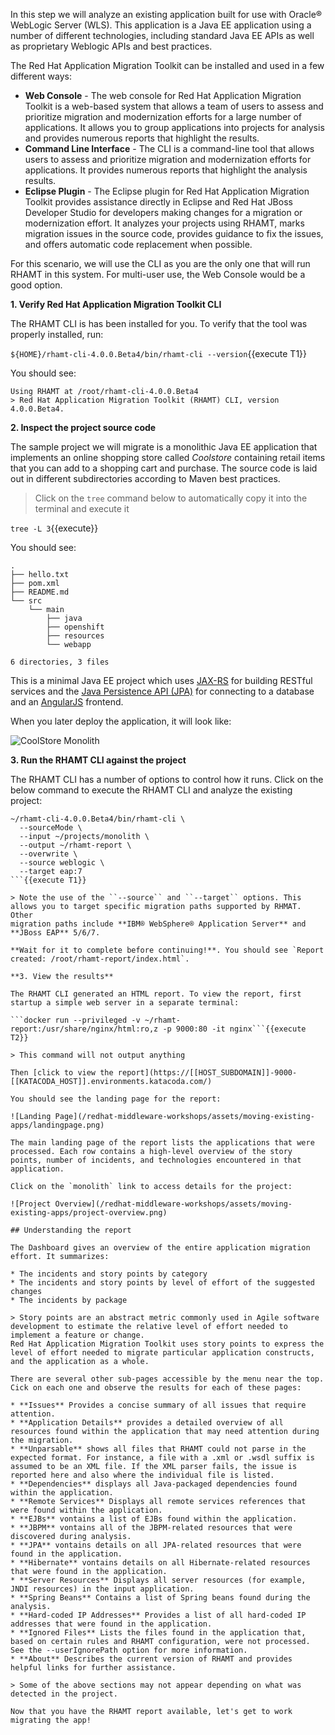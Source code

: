 In this step we will analyze an existing application built for use with
Oracle® WebLogic Server (WLS). This application is a Java EE application
using a number of different technologies, including standard Java EE APIs
as well as proprietary Weblogic APIs and best practices.

The Red Hat Application Migration Toolkit can be installed and used in a few different ways:

* **Web Console** - The web console for Red Hat Application Migration Toolkit is a web-based system that allows a team of users to assess and prioritize migration and modernization efforts for a large number of applications. It allows you to group applications into projects for analysis and provides numerous reports that highlight the results.
* **Command Line Interface** - The CLI is a command-line tool that allows users to assess and prioritize migration and modernization efforts for applications. It provides numerous reports that highlight the analysis results.
* **Eclipse Plugin** - The Eclipse plugin for Red Hat Application Migration Toolkit provides assistance directly in Eclipse and Red Hat JBoss Developer Studio for developers making changes for a migration or modernization effort. It analyzes your projects using RHAMT, marks migration issues in the source code, provides guidance to fix the issues, and offers automatic code replacement when possible.

For this scenario, we will use the CLI as you are the only one that will run RHAMT in this system. For multi-user use, the Web Console would be a good option.

**1. Verify Red Hat Application Migration Toolkit CLI**

The RHAMT CLI is has been installed for you. To verify that the tool was properly installed, run:

`${HOME}/rhamt-cli-4.0.0.Beta4/bin/rhamt-cli --version`{{execute T1}}

You should see:

```
Using RHAMT at /root/rhamt-cli-4.0.0.Beta4
> Red Hat Application Migration Toolkit (RHAMT) CLI, version 4.0.0.Beta4.
```

**2. Inspect the project source code**

The sample project we will migrate is a monolithic Java EE application that implements
an online shopping store called _Coolstore_ containing retail items that you can add to a shopping
cart and purchase. The source code is laid out in different
subdirectories according to Maven best practices.

> Click on the `tree` command below to automatically copy it into the terminal and execute it

``tree -L 3``{{execute}}

You should see:

```console
.
├── hello.txt
├── pom.xml
├── README.md
└── src
    └── main
        ├── java
        ├── openshift
        ├── resources
        └── webapp

6 directories, 3 files
```

This is a minimal Java EE project which uses [JAX-RS](https://docs.oracle.com/javaee/7/tutorial/jaxrs.htm) for building
RESTful services and the [Java Persistence API (JPA)](https://docs.oracle.com/javaee/7/tutorial/partpersist.htm) for connecting
to a database and an [AngularJS](https://angularjs.org) frontend.

When you later deploy the application, it will look like:

![CoolStore Monolith](/redhat-middleware-workshops/assets/moving-existing-apps/coolstore-web.png)

**3. Run the RHAMT CLI against the project**

The RHAMT CLI has a number of options to control how it runs. Click on the below command
to execute the RHAMT CLI and analyze the existing project:

```
~/rhamt-cli-4.0.0.Beta4/bin/rhamt-cli \
  --sourceMode \
  --input ~/projects/monolith \
  --output ~/rhamt-report \
  --overwrite \
  --source weblogic \
  --target eap:7
```{{execute T1}}

> Note the use of the ``--source`` and ``--target`` options. This allows you to target specific migration paths supported by RHMAT. Other
migration paths include **IBM® WebSphere® Application Server** and **JBoss EAP** 5/6/7.

**Wait for it to complete before continuing!**. You should see `Report created: /root/rhamt-report/index.html`.

**3. View the results**

The RHAMT CLI generated an HTML report. To view the report, first startup a simple web server in a separate terminal:

```docker run --privileged -v ~/rhamt-report:/usr/share/nginx/html:ro,z -p 9000:80 -it nginx```{{execute T2}}

> This command will not output anything

Then [click to view the report](https://[[HOST_SUBDOMAIN]]-9000-[[KATACODA_HOST]].environments.katacoda.com/)

You should see the landing page for the report:

![Landing Page](/redhat-middleware-workshops/assets/moving-existing-apps/landingpage.png)

The main landing page of the report lists the applications that were processed. Each row contains a high-level overview of the story points, number of incidents, and technologies encountered in that application.

Click on the `monolith` link to access details for the project:

![Project Overview](/redhat-middleware-workshops/assets/moving-existing-apps/project-overview.png)

## Understanding the report

The Dashboard gives an overview of the entire application migration effort. It summarizes:

* The incidents and story points by category
* The incidents and story points by level of effort of the suggested changes
* The incidents by package

> Story points are an abstract metric commonly used in Agile software development to estimate the relative level of effort needed to implement a feature or change.
Red Hat Application Migration Toolkit uses story points to express the level of effort needed to migrate particular application constructs, and the application as a whole.

There are several other sub-pages accessible by the menu near the top. Cick on each one and observe the results for each of these pages:

* **Issues** Provides a concise summary of all issues that require attention.
* **Application Details** provides a detailed overview of all resources found within the application that may need attention during the migration.
* **Unparsable** shows all files that RHAMT could not parse in the expected format. For instance, a file with a .xml or .wsdl suffix is assumed to be an XML file. If the XML parser fails, the issue is reported here and also where the individual file is listed.
* **Dependencies** displays all Java-packaged dependencies found within the application.
* **Remote Services** Displays all remote services references that were found within the application.
* **EJBs** vontains a list of EJBs found within the application.
* **JBPM** vontains all of the JBPM-related resources that were discovered during analysis.
* **JPA** vontains details on all JPA-related resources that were found in the application.
* **Hibernate** vontains details on all Hibernate-related resources that were found in the application.
* **Server Resources** Displays all server resources (for example, JNDI resources) in the input application.
* **Spring Beans** Contains a list of Spring beans found during the analysis.
* **Hard-coded IP Addresses** Provides a list of all hard-coded IP addresses that were found in the application.
* **Ignored Files** Lists the files found in the application that, based on certain rules and RHAMT configuration, were not processed. See the --userIgnorePath option for more information.
* **About** Describes the current version of RHAMT and provides helpful links for further assistance.

> Some of the above sections may not appear depending on what was detected in the project.

Now that you have the RHAMT report available, let's get to work migrating the app!

